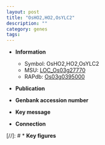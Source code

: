 ```yaml
---
layout: post
title: "OsHO2,HO2,OsYLC2"
description: ""
category: genes
tags: 
---
```


* **Information**  
    + Symbol: OsHO2,HO2,OsYLC2  
    + MSU: [LOC_Os03g27770](http://rice.uga.edu/cgi-bin/ORF_infopage.cgi?orf=LOC_Os03g27770)  
    + RAPdb: [Os03g0395000](http://rapdb.dna.affrc.go.jp/viewer/gbrowse_details/irgsp1?name=Os03g0395000)  

* **Publication**  

* **Genbank accession number**  

* **Key message**  

* **Connection**  

[//]: # * **Key figures**  



